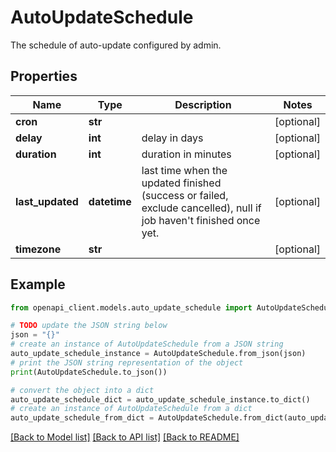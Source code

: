 # AutoUpdateSchedule

The schedule of auto-update configured by admin.

## Properties

Name | Type | Description | Notes
------------ | ------------- | ------------- | -------------
**cron** | **str** |  | [optional] 
**delay** | **int** | delay in days | [optional] 
**duration** | **int** | duration in minutes | [optional] 
**last_updated** | **datetime** | last time when the updated finished (success or failed, exclude cancelled), null if job haven&#39;t finished once yet. | [optional] 
**timezone** | **str** |  | [optional] 

## Example

```python
from openapi_client.models.auto_update_schedule import AutoUpdateSchedule

# TODO update the JSON string below
json = "{}"
# create an instance of AutoUpdateSchedule from a JSON string
auto_update_schedule_instance = AutoUpdateSchedule.from_json(json)
# print the JSON string representation of the object
print(AutoUpdateSchedule.to_json())

# convert the object into a dict
auto_update_schedule_dict = auto_update_schedule_instance.to_dict()
# create an instance of AutoUpdateSchedule from a dict
auto_update_schedule_from_dict = AutoUpdateSchedule.from_dict(auto_update_schedule_dict)
```
[[Back to Model list]](../README.md#documentation-for-models) [[Back to API list]](../README.md#documentation-for-api-endpoints) [[Back to README]](../README.md)


